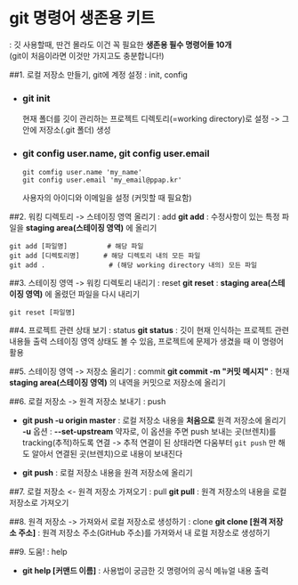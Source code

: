 # git 명령어 생존용 키트

: 깃 사용할때, 딴건 몰라도 이건 꼭 필요한 **생존용 필수 명령어들 10개**  
(git이 처음이라면 이것만 가지고도 충분합니다!)

##1. 로컬 저장소 만들기, git에 계정 설정 : init, config
- ### git init 
    현재 폴더를 깃이 관리하는 프로젝트 디렉토리(=working directory)로 설정
    -> 그 안에 저장소(.git 폴더) 생성
- ### git config user.name, git config user.email
    ```commandline
    git comfig user.name 'my_name'
    git config user.email 'my_email@ppap.kr'
    ```
    사용자의 아이디와 이메일을 설정 (커밋할 때 필요함) 
    
##2. 워킹 디렉토리 -> 스테이징 영역 올리기 : add
**git add** : 수정사항이 있는 특정 파일을 **staging area(스테이징 영역)** 에 올리기
```commandline
git add [파일명]          # 해당 파일
git add [디렉토리명]      # 해당 디렉토리 내의 모든 파일
git add .                # (해당 working directory 내의) 모든 파일
```

##3. 스테이징 영역 -> 워킹 디렉토리 내리기 : reset
**git reset** : **staging area(스테이징 영역)** 에 올렸던 파일을 다시 내리기
```commandline
git reset [파일명]
```

##4. 프로젝트 관련 상태 보기 : status
**git status** : 깃이 현재 인식하는 프로젝트 관련 내용들 출력
    스테이징 영역 상태도 볼 수 있음, 프로젝트에 문제가 생겼을 때 이 명령어 활용

##5. 스테이징 영역 -> 저장소 올리기 : commit
**git commit -m "커밋 메시지"** : 현재 **staging area(스테이징 영역)** 의 내역을 커밋으로 저장소에 올리기

##6. 로컬 저장소 -> 원격 저장소 보내기 : push
- **git push -u origin master** : 로컬 저장소 내용을 **처음으로** 원격 저장소에 올리기  
    **-u** 옵션 : **--set-upstream** 약자로, 이 옵션을 주면 push 보내는 곳(브렌치)를 tracking(추적)하도록 연결
    -> 추적 연결이 된 상태라면 다움부터 ```git push``` 만 해도 알아서 연결된 곳(브렌치)으로 내용이 보내진다  
    
- **git push** : 로컬 저장소 내용을 원격 저장소에 올리기 

##7. 로컬 저장소 <- 원격 저장소 가져오기 : pull 
**git pull** : 원격 저장소의 내용을 로컬 저장소로 가져오기

##8. 원격 저장소 -> 가져와서 로컬 저장소로 생성하기 : clone
**git clone [원격 저장소 주소]** : 원격 저장소 주소(GitHub 주소)를 가져와서 내 로컬 저장소로 생성하기

##9. 도움! : help
- **git help [커맨드 이름]** : 사용법이 궁금한 깃 명령어의 공식 메뉴얼 내용 출력
